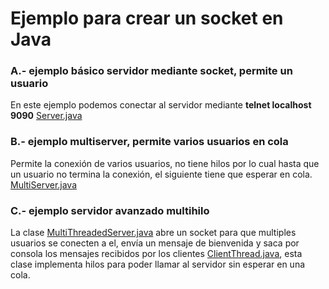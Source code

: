 # Ejemplo para crear un socket en Java

### A.- ejemplo básico servidor mediante socket, permite un usuario
En este ejemplo podemos conectar al servidor mediante **telnet localhost 9090** [Server.java](https://github.com/manviny/PSP/blob/master/sockets/Server.java)


### B.-  ejemplo multiserver, permite varios usuarios en cola
Permite la conexión de varios usuarios, no tiene hilos por lo cual hasta que un usuario no termina la conexión, el siguiente tiene que esperar en cola. [MultiServer.java](https://github.com/manviny/PSP/blob/master/sockets/MultiServer.java)

### C.- ejemplo servidor avanzado multihilo
La clase [MultiThreadedServer.java](https://github.com/manviny/PSP/blob/master/sockets/MultiThreadedServer.java) abre un socket para que multiples usuarios se conecten a el, envía un mensaje de bienvenida y saca por consola los mensajes recibidos por los clientes [ClientThread.java](https://github.com/manviny/PSP/blob/master/sockets/ClientThread.java), esta clase implementa hilos para poder llamar al servidor sin esperar en una cola.
